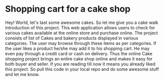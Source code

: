 # Shopping cart for a cake shop
Hey! World, let's tast some awesome cakes. So let me give you a cake walk introduction of this project.
This web application allows users to check for various cakes available at the online store and purchase online. 
The project consists of list of Cakes and bakery products displayed in various categories. 
The user may browse through these items as per categories. If the user likes a product he/she may add it to his shopping cart. 
He may even pay through a credit card or cash on delivery.
Thus the online Cake shopping project brings an entire cake shop online and makes it easy for both buyer and seller.
If you are reading till now it means you already liked this project.
So pull this code in your local repo and do some awesome stuff and let me know.
